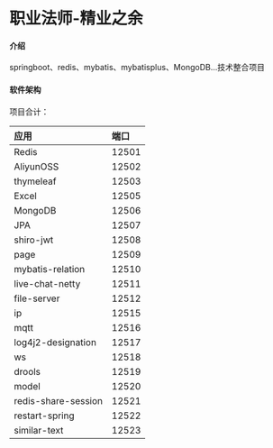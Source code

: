 # 职业法师-精业之余

#### 介绍

springboot、redis、mybatis、mybatisplus、MongoDB...技术整合项目

#### 软件架构

项目合计：

| 应用                  | 端口    |
|:--------------------|:------|
| Redis               | 12501 |
| AliyunOSS           | 12502 |
| thymeleaf           | 12503 |
| Excel               | 12505 |
| MongoDB             | 12506 |
| JPA                 | 12507 |
| shiro-jwt           | 12508 |
| page                | 12509 |
| mybatis-relation    | 12510 |
| live-chat-netty     | 12511 |
| file-server         | 12512 |
| ip                  | 12515 |
| mqtt                | 12516 |
| log4j2-designation  | 12517 |
| ws                  | 12518 |
| drools              | 12519 |
| model               | 12520 |
| redis-share-session | 12521 |
| restart-spring      | 12522 |
| similar-text        | 12523 |
